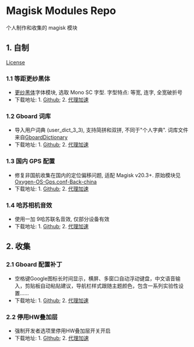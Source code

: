 # Magisk Modules    Repo

个人制作和收集的 magisk 模块

## 1. 自制

[License](https://github.com/entr0pia/Magisk-Modules-Repo/blob/master/LICENSE)

### 1.1 等距更纱黑体

- [更纱黑体](https://github.com/be5invis/Sarasa-Gothic#readme)字体模块, 选取 Mono SC 字型. 字型特点: 等宽, 连字, 全宽破折号
- 下载地址: 1. [Github](https://github.com/entr0pia/Magisk-Modules-Repo/releases/download/latest/Sarasa_Mono_SC.zip); 2. [代理加速](https://ghproxy.com/https://github.com/entr0pia/Magisk-Modules-Repo/releases/download/latest/Sarasa_Mono_SC.zip)

### 1.2 Gboard 词库

- 导入用户词典 (user_dict_3_3), 支持简拼和双拼, 不同于"个人字典". 词库文件来自[GboardDictionary](https://github.com/NZJ-Jimmy/GboardDictionary)
- 下载地址: 1. [Github](https://github.com/entr0pia/Magisk-Modules-Repo/releases/download/latest/gboard_dict_3.zip); 2. [代理加速](https://ghproxy.com/https://github.com/entr0pia/Magisk-Modules-Repo/releases/download/latest/gboard_dict_3.zip)

### 1.3 国内 GPS 配置

- 修复非国航收集在国内的定位偏移问题, 适配 Magisk v20.3+. 原始模块见 [Oxygen-OS-Gps.conf-Back-china](https://github.com/user1121114685/Oxygen-OS-Gps.conf-Back-china)
- 下载地址: 1. [Github](https://github.com/entr0pia/Magisk-Modules-Repo/releases/download/latest/ChinaGPS.zip); 2. [代理加速](https://ghproxy.com/https://github.com/entr0pia/Magisk-Modules-Repo/releases/download/latest/ChinaGPS.zip)

### 1.4 哈苏相机音效

- 使用一加 9哈苏联名音效, 仅部分设备有效
- 下载地址: 1. [Github](https://github.com/entr0pia/Magisk-Modules-Repo/releases/download/latest/Hassel_Shutter.zip); 2. [代理加速](https://ghproxy.com/https://github.com/entr0pia/Magisk-Modules-Repo/releases/download/latest/Hassel_Shutter.zip)

## 2. 收集

### 2.1 Gboard 配置补丁

- 空格键Google图标长时间显示，横屏、多窗口自动浮动键盘，中文语音输入，剪贴板自动粘贴建议，导航栏样式跟随主题颜色，包含一系列实验性设置……
- 下载地址: 1. [Github](https://github.com/entr0pia/Magisk-Modules-Repo/releases/download/latest/Gboard_Value.zip); 2. [代理加速](https://ghproxy.com/https://github.com/entr0pia/Magisk-Modules-Repo/releases/download/latest/Gboard_Value.zip)

### 2.2 停用HW叠加层

- 强制开发者选项里停用HW叠加层开关开启
- 下载地址: 1. [GIthub](https://github.com/entr0pia/Magisk-Modules-Repo/releases/download/latest/Disable_HWoverlays.zip); 2. [代理加速](https://ghproxy.com/https://github.com/entr0pia/Magisk-Modules-Repo/releases/download/latest/Disable_HWoverlays.zip)